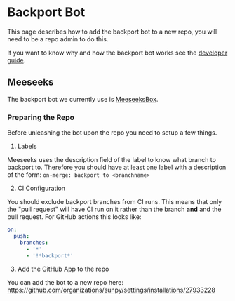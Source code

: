 # Backport Bot

This page describes how to add the backport bot to a new repo, you will need to be a repo admin to do this.

If you want to know why and how the backport bot works see the [developer guide](https://docs.sunpy.org/en/latest/dev_guide/contents/backports.html).

## Meeseeks

The backport bot we currently use is [MeeseeksBox](https://github.com/MeeseeksBox/MeeseeksDev/).

### Preparing the Repo

Before unleashing the bot upon the repo you need to setup a few things.

1) Labels

Meeseeks uses the description field of the label to know what branch to backport to.
Therefore you should have at least one label with a description of the form: `on-merge: backport to <branchname>`

2) CI Configuration

You should exclude backport branches from CI runs.
This means that only the "pull request" will have CI run on it rather than the branch **and** and the pull request.
For GitHub actions this looks like:

```yaml
on:
  push:
    branches:
      - '*'
      - '!*backport*'
```

3) Add the GitHub App to the repo

You can add the bot to a new repo here: https://github.com/organizations/sunpy/settings/installations/27933228
